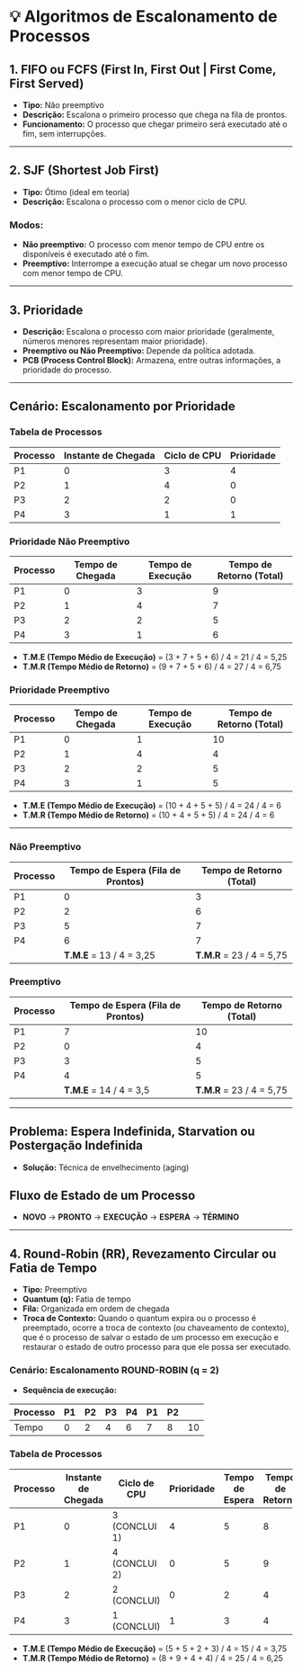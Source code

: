 # 💡 Algoritmos de Escalonamento de Processos

## 1. FIFO ou FCFS (First In, First Out | First Come, First Served)

- **Tipo:** Não preemptivo  
- **Descrição:** Escalona o primeiro processo que chega na fila de prontos.  
- **Funcionamento:** O processo que chegar primeiro será executado até o fim, sem interrupções.

---

## 2. SJF (Shortest Job First)

- **Tipo:** Ótimo (ideal em teoria)  
- **Descrição:** Escalona o processo com o menor ciclo de CPU.

### Modos:
- **Não preemptivo:** O processo com menor tempo de CPU entre os disponíveis é executado até o fim.
- **Preemptivo:** Interrompe a execução atual se chegar um novo processo com menor tempo de CPU.

---

## 3. Prioridade

- **Descrição:** Escalona o processo com maior prioridade (geralmente, números menores representam maior prioridade).
- **Preemptivo ou Não Preemptivo:** Depende da política adotada.
- **PCB (Process Control Block):** Armazena, entre outras informações, a prioridade do processo.

---

## Cenário: Escalonamento por Prioridade

### Tabela de Processos

| Processo | Instante de Chegada | Ciclo de CPU | Prioridade |
|----------|---------------------|--------------|------------|
| P1       | 0                   | 3            | 4          |
| P2       | 1                   | 4            | 0          |
| P3       | 2                   | 2            | 0          |
| P4       | 3                   | 1            | 1          |

### Prioridade Não Preemptivo

| Processo | Tempo de Chegada | Tempo de Execução | Tempo de Retorno (Total) |
|----------|------------------|-------------------|--------------------------|
| P1       | 0                | 3                 | 9                        |
| P2       | 1                | 4                 | 7                        |
| P3       | 2                | 2                 | 5                        |
| P4       | 3                | 1                 | 6                        |

- **T.M.E (Tempo Médio de Execução)** = (3 + 7 + 5 + 6) / 4 = 21 / 4 = 5,25
- **T.M.R (Tempo Médio de Retorno)** = (9 + 7 + 5 + 6) / 4 = 27 / 4 = 6,75

### Prioridade Preemptivo

| Processo | Tempo de Chegada | Tempo de Execução | Tempo de Retorno (Total) |
|----------|------------------|-------------------|--------------------------|
| P1       | 0                | 1                 | 10                       |
| P2       | 1                | 4                 | 4                        |
| P3       | 2                | 2                 | 5                        |
| P4       | 3                | 1                 | 5                        |

- **T.M.E (Tempo Médio de Execução)** = (10 + 4 + 5 + 5) / 4 = 24 / 4 = 6
- **T.M.R (Tempo Médio de Retorno)** = (10 + 4 + 5 + 5) / 4 = 24 / 4 = 6

---

### Não Preemptivo

| Processo | Tempo de Espera (Fila de Prontos) | Tempo de Retorno (Total) |
|----------|-----------------------------------|--------------------------|
| P1       | 0                                 | 3                        |
| P2       | 2                                 | 6                        |
| P3       | 5                                 | 7                        |
| P4       | 6                                 | 7                        |
|          | **T.M.E** = 13 / 4 = 3,25          | **T.M.R** = 23 / 4 = 5,75|

### Preemptivo

| Processo | Tempo de Espera (Fila de Prontos) | Tempo de Retorno (Total) |
|----------|-----------------------------------|--------------------------|
| P1       | 7                                 | 10                       |
| P2       | 0                                 | 4                        |
| P3       | 3                                 | 5                        |
| P4       | 4                                 | 5                        |
|          | **T.M.E** = 14 / 4 = 3,5           | **T.M.R** = 23 / 4 = 5,75|

---

## Problema: Espera Indefinida, Starvation ou Postergação Indefinida

- **Solução:** Técnica de envelhecimento (aging)

## Fluxo de Estado de um Processo

- **NOVO** → **PRONTO** → **EXECUÇÃO** → **ESPERA** → **TÉRMINO**

---

## 4. Round-Robin (RR), Revezamento Circular ou Fatia de Tempo

- **Tipo:** Preemptivo
- **Quantum (q):** Fatia de tempo
- **Fila:** Organizada em ordem de chegada
- **Troca de Contexto:** Quando o quantum expira ou o processo é preemptado, ocorre a troca de contexto (ou chaveamento de contexto), que é o processo de salvar o estado de um processo em execução e restaurar o estado de outro processo para que ele possa ser executado.

### Cenário: Escalonamento ROUND-ROBIN (q = 2)

- **Sequência de execução:**

| Processo | P1 | P2 | P3 | P4 | P1 | P2 |    |
|----------|----|----|----|----|----|----|----|
| Tempo    | 0  | 2  | 4  | 6  | 7  | 8  | 10 |

### Tabela de Processos

| Processo | Instante de Chegada | Ciclo de CPU | Prioridade | Tempo de Espera | Tempo de Retorno |
|----------|---------------------|--------------|------------|-----------------|------------------|
| P1       | 0                   | 3 (CONCLUI 1) | 4          | 5               | 8                |
| P2       | 1                   | 4 (CONCLUI 2) | 0          | 5               | 9                |
| P3       | 2                   | 2 (CONCLUI)   | 0          | 2               | 4                |
| P4       | 3                   | 1 (CONCLUI)   | 1          | 3               | 4                |

- **T.M.E (Tempo Médio de Execução)** = (5 + 5 + 2 + 3) / 4 = 15 / 4 = 3,75
- **T.M.R (Tempo Médio de Retorno)** = (8 + 9 + 4 + 4) / 4 = 25 / 4 = 6,25
